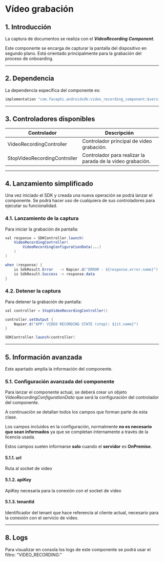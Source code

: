 # Vídeo grabación

## 1. Introducción

La captura de documentos se realiza con el **_VideoRecording Component_**. 

Este componente se encarga de  capturar la pantalla
del dispositivo en segundo plano. Está orientado principalmente para la
grabación del proceso de onboarding.

---

## 2. Dependencia

La dependencia específica del componente es:

  ```java
  implementation "com.facephi.androidsdk:video_recording_component:$version"
  ```

---

## 3. Controladores disponibles

| **Controlador**              | **Descripción**                                            |
| ---------------------------- | ---------------------------------------------------------- |
| VideoRecordingController     | Controlador principal de video grabación.                  |
| StopVideoRecordingController | Controlador para realizar la parada de la video grabación. |

---

## 4. Lanzamiento simplificado

Una vez iniciado el SDK y creada una nueva operación se podrá lanzar el componente. 
Se podrá hacer uso de cualquiera de sus controladores para ejecutar su funcionalidad.

### 4.1. Lanzamiento de la captura

Para iniciar la grabación de pantalla: 

```java
val response = SDKController.launch(
    VideoRecordingController(
        VideoRecordingConfigurationData(...)
    )
)

when (response) {
    is SdkResult.Error   -> Napier.d("ERROR - ${response.error.name}")
    is SdkResult.Success -> response.data
}

```

### 4.2. Detener la captura

Para detener la grabación de pantalla:

```java
val controller = StopVideoRecordingController()

controller.setOutput {
    Napier.d("APP: VIDEO RECORDING STATE (stop): ${it.name}")
}

SDKController.launch(controller)

```

---

## 5. Información avanzada

Este apartado amplía la información del componente.

### 5.1.  Configuración avanzada del componente

Para lanzar el componente actual, se deberá crear un objeto _VideoRecordingConfigurationData_ 
que será la configuración del controlador del componente.

A continuación se detallan todos los campos que forman parte de esta clase.

Los campos incluidos en la configuración, normalmente **no es necesario
que sean informados** ya que se completan internamente a través de la
licencia usada.

Estos campos suelen informarse **solo** cuando el **servidor** es
**OnPremise**.

#### 5.1.1. url

Ruta al socket de video

#### 5.1.2. apiKey

ApiKey necesaria para la conexión con el socket de video

#### 5.1.3. tenantId

Identificador del tenant que hace referencia al cliente actual,
necesario para la conexión con el servicio de video.

---

## 8. Logs

Para visualizar en consola los logs de este componente se podrá usar el filtro: "VIDEO_RECORDING:"